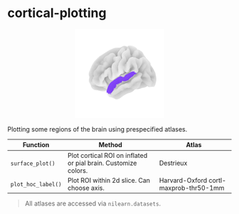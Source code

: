 # cortical-plotting

<center>
    <img src="brain.png" alt="brain" width="200" height="200" class="brain"/>
</center>

Plotting some regions of the brain using prespecified atlases.

| Function | Method | Atlas |
| -------- | ------ | ----- |
| `surface_plot()` | Plot cortical ROI on inflated or pial brain. Customize colors. | Destrieux |
| `plot_hoc_label()` | Plot ROI within 2d slice. Can choose axis. | Harvard-Oxford cortl-maxprob-thr50-1mm |

> All atlases are accessed via `nilearn.datasets`. 


